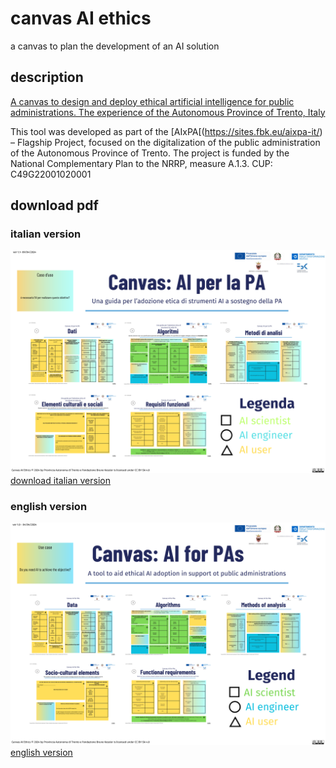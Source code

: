 # canvas AI ethics
a canvas to plan the development of an AI solution

## description
[A canvas to design and deploy ethical artificial intelligence for public administrations. The experience of the Autonomous Province of Trento, Italy](https://papers.ssrn.com/sol3/papers.cfm?abstract_id=4819535)

This tool was developed as part of the [AIxPA[(https://sites.fbk.eu/aixpa-it/) – Flagship Project, focused on the digitalization of the public administration of the Autonomous Province of Trento. The project is funded by the National Complementary Plan to the NRRP, measure A.1.3.
CUP: C49G22001020001


## download pdf
### italian version
![](svg/it/canvas_ai_ethics_AIxPA_1.svg)\
[download italian version](https://github.com/dclfbk/canvasaiethics/blob/main/pdf/it/canvas_ai_ethics_AIxPA.pdf)

### english version
![](svg/en/canvas_ai_ethics_AIxPA_1.svg)\
[english version](https://github.com/dclfbk/canvasaiethics/blob/main/pdf/en/canvas_ai_ethics_AIxPA_en.pdf)



<!-- ### sources -->
<!-- https://www.canva.com/design/DAF-pihOVVo/P5MajTVQclYU3wk8PgA3RQ/edit -->


